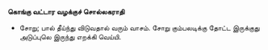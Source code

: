 **கொங்கு வட்டார வழக்குச் சொல்லகராதி**
- சோறு; பால் தீய்ந்து விடுவதால் வரும் வாசம். சோறு கும்பலடிக்கு தோட்ட இருக்குது அடுப்புலெ இருந்து எறக்கி வெய்யி.

